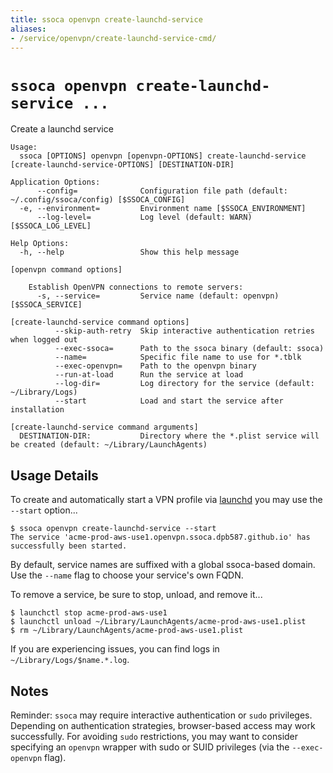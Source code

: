 ```yaml
---
title: ssoca openvpn create-launchd-service
aliases:
- /service/openvpn/create-launchd-service-cmd/
---
```


# `ssoca openvpn create-launchd-service ...`

Create a launchd service

    Usage:
      ssoca [OPTIONS] openvpn [openvpn-OPTIONS] create-launchd-service [create-launchd-service-OPTIONS] [DESTINATION-DIR]
    
    Application Options:
          --config=              Configuration file path (default: ~/.config/ssoca/config) [$SSOCA_CONFIG]
      -e, --environment=         Environment name [$SSOCA_ENVIRONMENT]
          --log-level=           Log level (default: WARN) [$SSOCA_LOG_LEVEL]
    
    Help Options:
      -h, --help                 Show this help message
    
    [openvpn command options]
    
        Establish OpenVPN connections to remote servers:
          -s, --service=         Service name (default: openvpn) [$SSOCA_SERVICE]
    
    [create-launchd-service command options]
              --skip-auth-retry  Skip interactive authentication retries when logged out
              --exec-ssoca=      Path to the ssoca binary (default: ssoca)
              --name=            Specific file name to use for *.tblk
              --exec-openvpn=    Path to the openvpn binary
              --run-at-load      Run the service at load
              --log-dir=         Log directory for the service (default: ~/Library/Logs)
              --start            Load and start the service after installation
    
    [create-launchd-service command arguments]
      DESTINATION-DIR:           Directory where the *.plist service will be created (default: ~/Library/LaunchAgents)
    

## Usage Details

To create and automatically start a VPN profile via [launchd](https://developer.apple.com/library/archive/documentation/MacOSX/Conceptual/BPSystemStartup/Chapters/CreatingLaunchdJobs.html#//apple_ref/doc/uid/10000172i-SW7-BCIEDDBJ) you may use the `--start` option...

    $ ssoca openvpn create-launchd-service --start
    The service 'acme-prod-aws-use1.openvpn.ssoca.dpb587.github.io' has successfully been started.

By default, service names are suffixed with a global ssoca-based domain. Use the `--name` flag to choose your service's own FQDN.

To remove a service, be sure to stop, unload, and remove it...

    $ launchctl stop acme-prod-aws-use1
    $ launchctl unload ~/Library/LaunchAgents/acme-prod-aws-use1.plist
    $ rm ~/Library/LaunchAgents/acme-prod-aws-use1.plist

If you are experiencing issues, you can find logs in `~/Library/Logs/$name.*.log`.


## Notes

Reminder: `ssoca` may require interactive authentication or `sudo` privileges. Depending on authentication strategies, browser-based access may work successfully. For avoiding `sudo` restrictions, you may want to consider specifying an `openvpn` wrapper with sudo or SUID privileges (via the `--exec-openvpn` flag).
